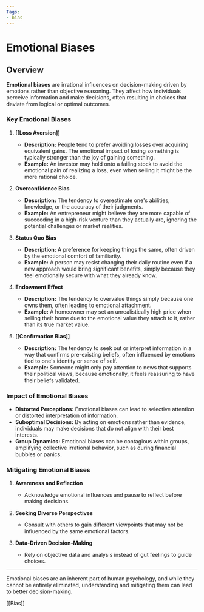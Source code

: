```yaml
---
Tags:
- bias
---
```


# Emotional Biases

## Overview

**Emotional biases** are irrational influences on decision-making driven by emotions rather than objective reasoning. They affect how individuals perceive information and make decisions, often resulting in choices that deviate from logical or optimal outcomes.

### Key Emotional Biases

1. **[[Loss Aversion]]**

    - **Description:** People tend to prefer avoiding losses over acquiring equivalent gains. The emotional impact of losing something is typically stronger than the joy of gaining something.
    - **Example:** An investor may hold onto a failing stock to avoid the emotional pain of realizing a loss, even when selling it might be the more rational choice.
2. **Overconfidence Bias**

    - **Description:** The tendency to overestimate one's abilities, knowledge, or the accuracy of their judgments.
    - **Example:** An entrepreneur might believe they are more capable of succeeding in a high-risk venture than they actually are, ignoring the potential challenges or market realities.
3. **Status Quo Bias**

    - **Description:** A preference for keeping things the same, often driven by the emotional comfort of familiarity.
    - **Example:** A person may resist changing their daily routine even if a new approach would bring significant benefits, simply because they feel emotionally secure with what they already know.
4. **Endowment Effect**

    - **Description:** The tendency to overvalue things simply because one owns them, often leading to emotional attachment.
    - **Example:** A homeowner may set an unrealistically high price when selling their home due to the emotional value they attach to it, rather than its true market value.
5. **[[Confirmation Bias]]**

    - **Description:** The tendency to seek out or interpret information in a way that confirms pre-existing beliefs, often influenced by emotions tied to one's identity or sense of self.
    - **Example:** Someone might only pay attention to news that supports their political views, because emotionally, it feels reassuring to have their beliefs validated.

### Impact of Emotional Biases

- **Distorted Perceptions:** Emotional biases can lead to selective attention or distorted interpretation of information.
- **Suboptimal Decisions:** By acting on emotions rather than evidence, individuals may make decisions that do not align with their best interests.
- **Group Dynamics:** Emotional biases can be contagious within groups, amplifying collective irrational behavior, such as during financial bubbles or panics.

### Mitigating Emotional Biases

1. **Awareness and Reflection**

    - Acknowledge emotional influences and pause to reflect before making decisions.
2. **Seeking Diverse Perspectives**

    - Consult with others to gain different viewpoints that may not be influenced by the same emotional factors.
3. **Data-Driven Decision-Making**

    - Rely on objective data and analysis instead of gut feelings to guide choices.

---

Emotional biases are an inherent part of human psychology, and while they cannot be entirely eliminated, understanding and mitigating them can lead to better decision-making.

[[Bias]]